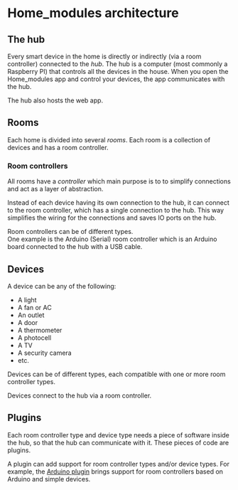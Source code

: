 # Home_modules architecture

## The hub

Every smart device in the home is directly or indirectly (via a room controller) connected to the _hub_. The hub is a computer (most commonly a Raspberry PI) that controls all the devices in the house. When you open the Home_modules app and control your devices, the app communicates with the hub.

The hub also hosts the web app.

## Rooms

Each home is divided into several _rooms_. Each room is a collection of devices and has a room controller.

### Room controllers

All rooms have a _controller_ which main purpose is to to simplify connections and act as a layer of abstraction.

Instead of each device having its own connection to the hub, it can connect to the room controller, which has a single connection to the hub. This way simplifies the wiring for the connections and saves IO ports on the hub.

Room controllers can be of different types.  
One example is the Arduino (Serial) room controller which is an Arduino board connected to the hub with a USB cable.

## Devices

A device can be any of the following:

- A light
- A fan or AC
- An outlet
- A door
- A thermometer
- A photocell
- A TV
- A security camera
- etc.

Devices can be of different types, each compatible with one or more room controller types.

Devices connect to the hub via a room controller.

## Plugins

Each room controller type and device type needs a piece of software inside the hub, so that the hub can communicate with it. These pieces of code are plugins.

A plugin can add support for room controller types and/or device types. For example, the [Arduino plugin](official_plugins/arduino/README.md) brings support for room controllers based on Arduino and simple devices.
